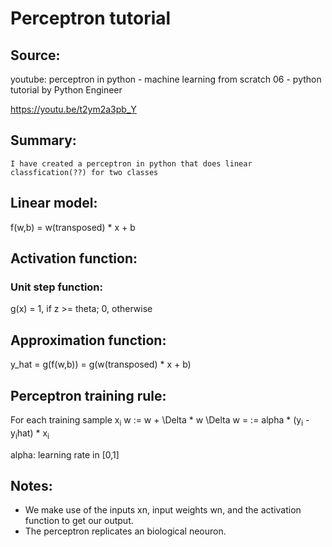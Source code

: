 # Perceptron tutorial
## Source:

youtube: perceptron in python - machine learning from scratch 06 - python tutorial
	 by Python Engineer

https://youtu.be/t2ym2a3pb_Y

## Summary:
	I have created a perceptron in python that does linear classfication(??) for two classes

## Linear model:
f(w,b) = w(transposed) * x + b

## Activation function:
### Unit step function:
g(x) = 1, if z >= theta; 0, otherwise

## Approximation function:
y_hat = g(f(w,b)) = g(w(transposed) * x + b)

## Perceptron training rule:
For each training sample x<sub>i</sub>
w := w + \Delta * w
\Delta w  = := alpha * (y<sub>i</sub> - y<sub>i</sub>hat) * x<sub>i</sub>

alpha: learning rate in [0,1]

## Notes:
* We make use of the inputs xn, input weights wn, and the activation function to get our output.
* The perceptron replicates an biological neouron. 
